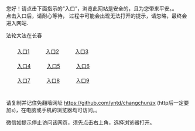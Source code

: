 您好！请点击下面指示的“入口”，浏览此网站是安全的，且为您带来平安。。 <br/>
点击入口后，请耐心等待， 过程中可能会出现无法打开的提示，请忽略，最终会进入网站. </br>

法轮大法在长春<br/>
<div style="padding:10px"><a style="margin:20px" target="_blank" href="https://d2ffn7acby6wqn.cloudfront.net/2Qpsp?harqlnbl" id="ccLink1" rel="nofollow">入口1</a> <a target="_blank" style="margin:20px" href="https://d3vpr9hg0gcncj.cloudfront.net/2Qpsp?nvvizs" id="ccLink2" rel="nofollow">入口2</a> <a style="margin:20px" target="_blank" href="https://d2ocmwyb09rgkl.cloudfront.net/2Qpsp?bdfxvris" id="ccLink3" rel="nofollow">入口3</a></div>

<div style="padding:10px" ><a style="margin:20px" target="_blank" href="https://d2ffn7acby6wqn.cloudfront.net/2Qpsp?harqlnbl" id="ccLink4" rel="nofollow">入口4</a> <a style="margin:20px" href="https://d3vpr9hg0gcncj.cloudfront.net/2Qpsp?nvvizs" target="_blank" id="ccLink5" rel="nofollow">入口5</a> <a style="margin:20px" href="https://d2ocmwyb09rgkl.cloudfront.net/2Qpsp?bdfxvris" target="_blank" id="ccLink6" rel="nofollow">入口6</a></div>

<div style="padding:10px"><a style="margin:20px" target="_blank" href="https://d2ffn7acby6wqn.cloudfront.net/2Qpsp?harqlnbl" id="ccLink7" rel="nofollow">入口7</a> <a style="margin:20px" href="https://d3vpr9hg0gcncj.cloudfront.net/2Qpsp?nvvizs" target="_blank" id="ccLink8" rel="nofollow">入口8</a> <a style="margin:20px" target="_blank" href="https://d2ocmwyb09rgkl.cloudfront.net/2Qpsp?bdfxvris" id="ccLink9" rel="nofollow">入口9</a></div>

<br/>



请复制并记住免翻墙网址 https://github.com/yntd/changchunzx (http后一定要加s)，在电脑或手机的浏览器均可访问。。<br/>

微信如提示停止访问该网页，须先点击右上角，选择浏览器打开。
